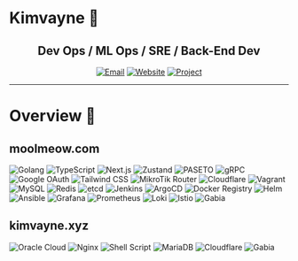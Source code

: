 # Kimvayne 👻

<div align="center">
  
  ## Dev Ops / ML Ops / SRE / Back-End Dev
  
  [![Email](https://img.shields.io/badge/Email-nkimtnt%40gmail.com-blue?style=flat-square&logo=gmail)](mailto:nkimtnt@gmail.com)
  [![Website](https://img.shields.io/badge/Website-kimvayne.xyz-orange?style=flat-square&logo=firefox)](https://kimvayne.xyz)
  [![Project](https://img.shields.io/badge/Project-moolmeow.com-red?style=flat-square&logo=github)](https://moolmeow.com)

</div>

---
# Overview 🐽

<!-- moolmeow.com 기술 스택 -->
## moolmeow.com

![Golang](https://img.shields.io/badge/Golang-00ADD8?style=flat-square&logo=go&logoColor=white)
![TypeScript](https://img.shields.io/badge/TypeScript-3178C6?style=flat-square&logo=typescript&logoColor=white)
![Next.js](https://img.shields.io/badge/Next.js-000000?style=flat-square&logo=nextdotjs&logoColor=white)
![Zustand](https://img.shields.io/badge/Zustand-000000?style=flat-square&logo=react&logoColor=white)
![PASETO](https://img.shields.io/badge/PASETO-4B275F?style=flat-square&logo=jwt&logoColor=white)
![gRPC](https://img.shields.io/badge/gRPC-4285F4?style=flat-square&logo=google&logoColor=white)
![Google OAuth](https://img.shields.io/badge/Google_OAuth-4285F4?style=flat-square&logo=google&logoColor=white)
![Tailwind CSS](https://img.shields.io/badge/Tailwind_CSS-38B2AC?style=flat-square&logo=tailwind-css&logoColor=white)
![MikroTik Router](https://img.shields.io/badge/MikroTik_Router-293239?style=flat-square&logo=mikrotik&logoColor=white)
![Cloudflare](https://img.shields.io/badge/Cloudflare-F38020?style=flat-square&logo=cloudflare&logoColor=white)
![Vagrant](https://img.shields.io/badge/Vagrant-1868F2?style=flat-square&logo=vagrant&logoColor=white)
![MySQL](https://img.shields.io/badge/MySQL-4479A1?style=flat-square&logo=mysql&logoColor=white)
![Redis](https://img.shields.io/badge/Redis-DC382D?style=flat-square&logo=redis&logoColor=white)
![etcd](https://img.shields.io/badge/etcd-419EDA?style=flat-square&logo=etcd&logoColor=white)
![Jenkins](https://img.shields.io/badge/Jenkins-D24939?style=flat-square&logo=jenkins&logoColor=white)
![ArgoCD](https://img.shields.io/badge/ArgoCD-EF7B4D?style=flat-square&logo=argo&logoColor=white)
![Docker Registry](https://img.shields.io/badge/Docker_Registry-2496ED?style=flat-square&logo=docker&logoColor=white)
![Helm](https://img.shields.io/badge/Helm-0F1689?style=flat-square&logo=helm&logoColor=white)
![Ansible](https://img.shields.io/badge/Ansible-EE0000?style=flat-square&logo=ansible&logoColor=white)
![Grafana](https://img.shields.io/badge/Grafana-F46800?style=flat-square&logo=grafana&logoColor=white)
![Prometheus](https://img.shields.io/badge/Prometheus-E6522C?style=flat-square&logo=prometheus&logoColor=white)
![Loki](https://img.shields.io/badge/Loki-F9BF16?style=flat-square&logo=grafana&logoColor=white)
![Istio](https://img.shields.io/badge/Istio-466BB0?style=flat-square&logo=istio&logoColor=white)
![Gabia](https://img.shields.io/badge/Gabia-184C94?style=flat-square&logo=internetexplorer&logoColor=white)

<!-- kimvayne.xyz 기술 스택 -->
## kimvayne.xyz

![Oracle Cloud](https://img.shields.io/badge/Oracle_Cloud-F80000?style=flat-square&logo=oracle&logoColor=white)
![Nginx](https://img.shields.io/badge/Nginx-009639?style=flat-square&logo=nginx&logoColor=white)
![Shell Script](https://img.shields.io/badge/Shell_Script-4EAA25?style=flat-square&logo=gnu-bash&logoColor=white)
![MariaDB](https://img.shields.io/badge/MariaDB-003545?style=flat-square&logo=mariadb&logoColor=white)
![Cloudflare](https://img.shields.io/badge/Cloudflare-F38020?style=flat-square&logo=cloudflare&logoColor=white)
![Gabia](https://img.shields.io/badge/Gabia-184C94?style=flat-square&logo=internetexplorer&logoColor=white)
